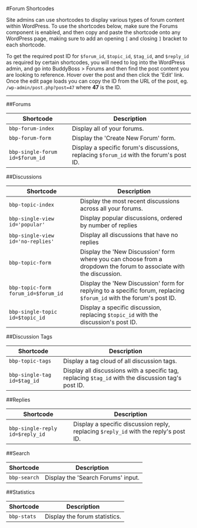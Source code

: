 #Forum Shortcodes

Site admins can use shortcodes to display various types of forum content within WordPress. To use the shortcodes below, make sure the Forums component is enabled, and then copy and paste the shortcode onto any WordPress page, making sure to add an opening `[` and closing `]` bracket to each shortcode.

To get the required post ID for `$forum_id`, `$topic_id`, `$tag_id`, and `$reply_id` as required by certain shortcodes, you will need to log into the WordPress admin, and go into BuddyBoss > Forums and then find the post content you are looking to reference. Hover over the post and then click the 'Edit' link. Once the edit page loads you can copy the ID from the URL of the post, eg. `/wp-admin/post.php?post=47` where **47** is the ID.

---

##Forums

|Shortcode|Description|
|---|---|
|`bbp-forum-index`|Display all of your forums.|
|`bbp-forum-form`|Display the 'Create New Forum' form.|
|`bbp-single-forum id=$forum_id`|Display a specific forum's discussions, replacing `$forum_id` with the forum's post ID.|

##Discussions

|Shortcode|Description|
|---|---|
|`bbp-topic-index`|Display the most recent discussions across all your forums.|
|`bbp-single-view id='popular'`|Display popular discussions, ordered by number of replies|
|`bbp-single-view id='no-replies'`|Display all discussions that have no replies|
|`bbp-topic-form`|Display the 'New Discussion' form where you can choose from a dropdown the forum to associate with the discussion.|
|`bbp-topic-form forum_id=$forum_id`|Display the 'New Discussion' form for replying to a specific forum, replacing `$forum_id` with the forum's post ID.|
|`bbp-single-topic id=$topic_id`|Display a specific discussion, replacing `$topic_id` with the discussion's post ID.|

##Discussion Tags

|Shortcode|Description|
|---|---|
|`bbp-topic-tags`|Display a tag cloud of all discussion tags.|
|`bbp-single-tag id=$tag_id`|Display all discussions with a specific tag, replacing `$tag_id` with the discussion tag's post ID.|

##Replies

|Shortcode|Description|
|---|---|
|`bbp-single-reply id=$reply_id`|Display a specific discussion reply, replacing `$reply_id` with the reply's post ID.|

##Search

|Shortcode|Description|
|---|---|
|`bbp-search`|Display the 'Search Forums' input.|

##Statistics

|Shortcode|Description|
|---|---|
|`bbp-stats`|Display the forum statistics.|

